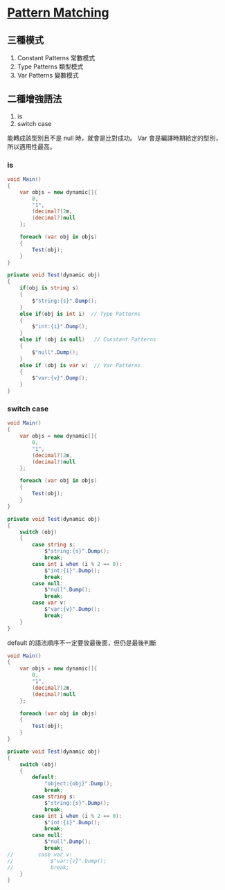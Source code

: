 # [Pattern Matching](https://blogs.msdn.microsoft.com/msdntaiwan/2017/04/10/c7-new-features/#pattern-matching-)

## 三種模式

1. Constant Patterns 常數模式
1. Type Patterns 類型模式
1. Var Patterns 變數模式

## 二種增強語法

1. is
1. switch case

能轉成該型別且不是 null 時，就會是比對成功。 Var 會是編譯時期給定的型別，所以適用性最高。

### is

```csharp
void Main()
{
    var objs = new dynamic[]{
        0,
        "1",
        (decimal?)2m,
        (decimal?)null
    };

    foreach (var obj in objs)
    {
        Test(obj);
    }
}

private void Test(dynamic obj)
{
    if(obj is string s)
    {
        $"string:{s}".Dump();
    }
    else if(obj is int i)  // Type Patterns
    {
        $"int:{i}".Dump(); 
    }
    else if (obj is null)   // Constant Patterns
    {
        $"null".Dump();
    }
    else if (obj is var v)  // Var Patterns
    {
        $"var:{v}".Dump();
    }
}
```

### switch case

```csharp
void Main()
{
    var objs = new dynamic[]{
        0,
        "1",
        (decimal?)2m,
        (decimal?)null
    };

    foreach (var obj in objs)
    {
        Test(obj);
    }
}

private void Test(dynamic obj)
{
    switch (obj)
    {
        case string s:
            $"string:{s}".Dump();
            break;
        case int i when (i % 2 == 0):
            $"int:{i}".Dump();
            break;
        case null:
            $"null".Dump();
            break;
        case var v:
            $"var:{v}".Dump();
            break;
    }
}
```

default 的語法順序不一定要放最後面，但仍是最後判斷

```csharp
void Main()
{
    var objs = new dynamic[]{
        0,
        "1",
        (decimal?)2m,
        (decimal?)null
    };

    foreach (var obj in objs)
    {
        Test(obj);
    }
}

private void Test(dynamic obj)
{
    switch (obj)
    {
        default:
            "object:{obj}".Dump();
            break;
        case string s:
            $"string:{s}".Dump();
            break;
        case int i when (i % 2 == 0):
            $"int:{i}".Dump();
            break;
        case null:
            $"null".Dump();
            break;
//        case var v:
//            $"var:{v}".Dump();
//            break;
    }
}

```